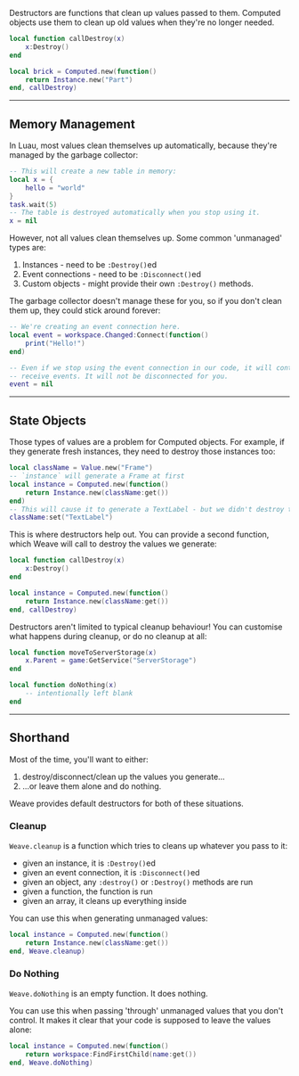 Destructors are functions that clean up values passed to them. 
Computed objects use them to clean up old values when they're no longer needed.

```Lua
local function callDestroy(x)
    x:Destroy()
end

local brick = Computed.new(function()
    return Instance.new("Part")
end, callDestroy)
```

-----

## Memory Management

In Luau, most values clean themselves up automatically, because they're managed
by the garbage collector:

```Lua
-- This will create a new table in memory:
local x = {
    hello = "world"
}
task.wait(5)
-- The table is destroyed automatically when you stop using it.
x = nil
```

However, not all values clean themselves up. Some common 'unmanaged' types are:

1. Instances - need to be `:Destroy()`ed
2. Event connections - need to be `:Disconnect()`ed
3. Custom objects - might provide their own `:Destroy()` methods.

The garbage collector doesn't manage these for you, so if you don't clean them
up, they could stick around forever:

```Lua
-- We're creating an event connection here.
local event = workspace.Changed:Connect(function()
    print("Hello!")
end)

-- Even if we stop using the event connection in our code, it will continue to
-- receive events. It will not be disconnected for you.
event = nil
```

-----

## State Objects

Those types of values are a problem for Computed objects. For example, if they
generate fresh instances, they need to destroy those instances too:

```Lua
local className = Value.new("Frame")
-- `instance` will generate a Frame at first
local instance = Computed.new(function()
    return Instance.new(className:get())
end)
-- This will cause it to generate a TextLabel - but we didn't destroy the Frame!
className:set("TextLabel")
```

This is where destructors help out. You can provide a second function, which
Weave will call to destroy the values we generate:

```Lua
local function callDestroy(x)
    x:Destroy()
end

local instance = Computed.new(function()
    return Instance.new(className:get())
end, callDestroy)
```

Destructors aren't limited to typical cleanup behaviour! You can customise what
happens during cleanup, or do no cleanup at all:

```Lua
local function moveToServerStorage(x)
    x.Parent = game:GetService("ServerStorage")
end

local function doNothing(x)
    -- intentionally left blank
end
```

-----

## Shorthand

Most of the time, you'll want to either:

1. destroy/disconnect/clean up the values you generate...
2. ...or leave them alone and do nothing.

Weave provides default destructors for both of these situations.

### Cleanup

`Weave.cleanup` is a function which tries to cleans up whatever you pass to it:

- given an instance, it is `:Destroy()`ed
- given an event connection, it is `:Disconnect()`ed
- given an object, any `:destroy()` or `:Destroy()` methods are run
- given a function, the function is run
- given an array, it cleans up everything inside

You can use this when generating unmanaged values:

```Lua
local instance = Computed.new(function()
    return Instance.new(className:get())
end, Weave.cleanup) 
```

### Do Nothing

`Weave.doNothing` is an empty function. It does nothing.

You can use this when passing 'through' unmanaged values that you don't control.
It makes it clear that your code is supposed to leave the values alone:

```Lua
local instance = Computed.new(function()
    return workspace:FindFirstChild(name:get())
end, Weave.doNothing)
```